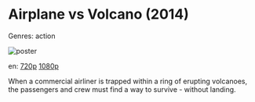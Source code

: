 # Airplane vs Volcano (2014)

Genres: action

![poster](http://image.tmdb.org/t/p/w500/opBnlTDFvJeZ5ColpFhjcovA9L6.jpg)

en:
  [720p](magnet:?xt=urn:btih:95BA25B7032D4C79D23745423C10A8751C92BE62&tr=udp://glotorrents.pw:6969/announce&tr=udp://tracker.opentrackr.org:1337/announce&tr=udp://torrent.gresille.org:80/announce&tr=udp://tracker.openbittorrent.com:80&tr=udp://tracker.coppersurfer.tk:6969&tr=udp://tracker.leechers-paradise.org:6969&tr=udp://p4p.arenabg.ch:1337&tr=udp://tracker.internetwarriors.net:1337)
  [1080p](magnet:?xt=urn:btih:941F00A41E7915109CCF1B9BD6999156483BCF1F&tr=udp://glotorrents.pw:6969/announce&tr=udp://tracker.opentrackr.org:1337/announce&tr=udp://torrent.gresille.org:80/announce&tr=udp://tracker.openbittorrent.com:80&tr=udp://tracker.coppersurfer.tk:6969&tr=udp://tracker.leechers-paradise.org:6969&tr=udp://p4p.arenabg.ch:1337&tr=udp://tracker.internetwarriors.net:1337)
  


When a commercial airliner is trapped within a ring of erupting volcanoes, the passengers and crew must find a way to survive - without landing.